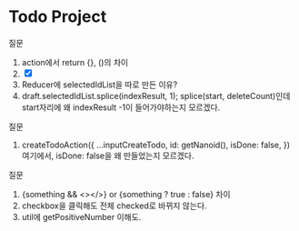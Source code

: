 # Todo Project

질문

1. action에서 return {}, ()의 차이
2. <input
    type="checkbox"
    value={todo.id}
    checked={true}
    onChange={selectedIdCheckBox}
   />
3. Reducer에 selectedIdList을 따로 만든 이유?
4. draft.selectedIdList.splice(indexResult, 1); splice(start, deleteCount)인데 start자리에 왜 indexResult -1이 들어가야하는지 모르겠다.

질문

1.  createTodoAction({
    ...inputCreateTodo,
    id: getNanoid(),
    isDone: false,
    })
    여기에서, isDone: false을 왜 만들었는지 모르겠다.

질문

1. {something && <></>} or {something ? true : false} 차이
2. checkbox을 클릭해도 전체 checked로 바뀌지 않는다.
3. util에 getPositiveNumber 이해도.
